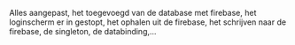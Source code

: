 Alles aangepast, het toegevoegd van de database met firebase, het loginscherm er in gestopt, het ophalen uit de firebase, het schrijven naar de firebase, de singleton, de databinding,...
